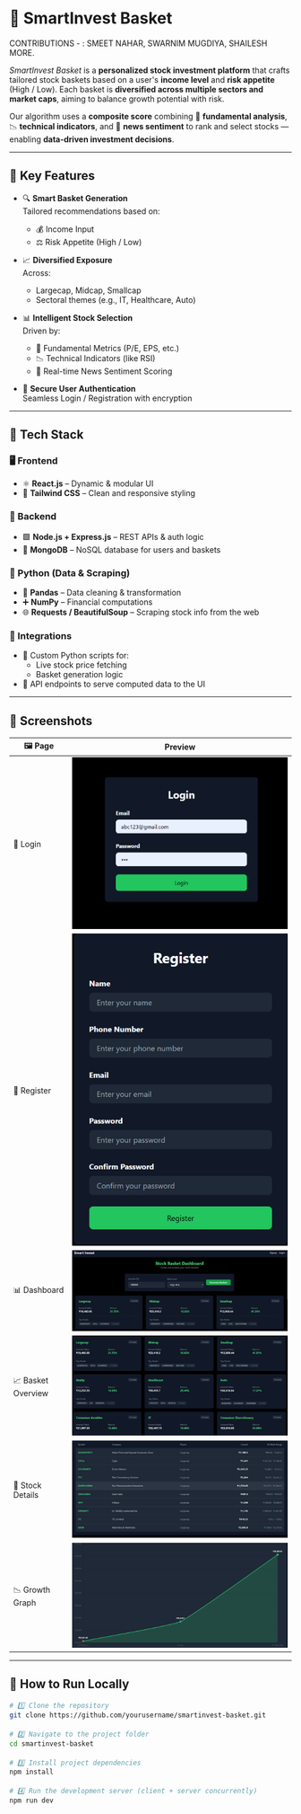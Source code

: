 # 💼 SmartInvest Basket

CONTRIBUTIONS - : SMEET NAHAR,
                  SWARNIM MUGDIYA,
                  SHAILESH MORE.
                  
*SmartInvest Basket* is a **personalized stock investment platform** that crafts tailored stock baskets based on a user's **income level** and **risk appetite** (High / Low). Each basket is **diversified across multiple sectors and market caps**, aiming to balance growth potential with risk.

Our algorithm uses a **composite score** combining 📘 **fundamental analysis**, 📉 **technical indicators**, and 📰 **news sentiment** to rank and select stocks — enabling **data-driven investment decisions**.

---

## 🧠 Key Features

- 🔍 **Smart Basket Generation**  
  Tailored recommendations based on:
  - 💰 Income Input
  - ⚖️ Risk Appetite (High / Low)

- 📈 **Diversified Exposure**  
  Across:
  - Largecap, Midcap, Smallcap
  - Sectoral themes (e.g., IT, Healthcare, Auto)

- 📊 **Intelligent Stock Selection**  
  Driven by:
  - 📘 Fundamental Metrics (P/E, EPS, etc.)
  - 📉 Technical Indicators (like RSI)
  - 📰 Real-time News Sentiment Scoring

- 🔐 **Secure User Authentication**  
  Seamless Login / Registration with encryption

---

## 🚀 Tech Stack

### 🖥️ Frontend
- ⚛️ **React.js** – Dynamic & modular UI
- 🎨 **Tailwind CSS** – Clean and responsive styling

### 🧠 Backend
- 🟩 **Node.js + Express.js** – REST APIs & auth logic
- 🍃 **MongoDB** – NoSQL database for users and baskets

### 🐍 Python (Data & Scraping)
- 🧮 **Pandas** – Data cleaning & transformation
- ➕ **NumPy** – Financial computations
- 🌐 **Requests / BeautifulSoup** – Scraping stock info from the web

### 🔌 Integrations
- 🧠 Custom Python scripts for:
  - Live stock price fetching
  - Basket generation logic
- 🔄 API endpoints to serve computed data to the UI

---

## 📸 Screenshots

| 🖼️ Page | Preview |
|--------|---------|
| 🔐 Login | ![Login](./screenshots/Screenshot%202025-04-08%20130854.png) |
| 📝 Register | ![Register](./screenshots/Screenshot%202025-04-08%20132246.png) |
| 📊 Dashboard | ![Dashboard](./screenshots/Screenshot%202025-04-08%20130943.png) |
| 📈 Basket Overview | ![Basket](./screenshots/Screenshot%202025-04-08%20130955.png) |
| 🧾 Stock Details | ![Details](./screenshots/Screenshot%202025-04-08%20131016.png) |
| 📉 Growth Graph | ![Graph](./screenshots/Screenshot%202025-04-08%20132900.png) |

---

## 🧪 How to Run Locally

```bash
# 1️⃣ Clone the repository
git clone https://github.com/yourusername/smartinvest-basket.git

# 2️⃣ Navigate to the project folder
cd smartinvest-basket

# 3️⃣ Install project dependencies
npm install

# 4️⃣ Run the development server (client + server concurrently)
npm run dev
